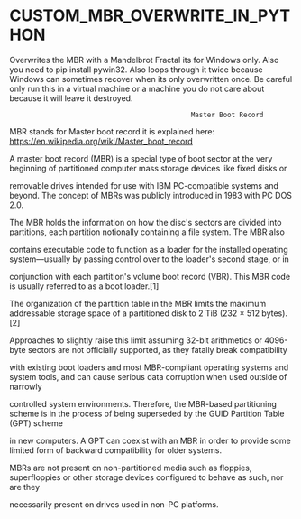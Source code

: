 # CUSTOM_MBR_OVERWRITE_IN_PYTHON
Overwrites the MBR with a Mandelbrot Fractal its for Windows only. Also you need to pip install pywin32. Also loops through it twice because Windows can 
sometimes recover when its only overwritten once. Be careful only run this in a virtual machine or a machine you do not care about because it will leave it 
destroyed.


                                                 Master Boot Record
                                                 
MBR stands for Master boot record it is explained here: https://en.wikipedia.org/wiki/Master_boot_record

A master boot record (MBR) is a special type of boot sector at the very beginning of partitioned computer mass storage devices like fixed disks or 

removable drives intended for use with IBM PC-compatible systems and beyond. The concept of MBRs was publicly introduced in 1983 with PC DOS 2.0.

The MBR holds the information on how the disc's sectors are divided into partitions, each partition notionally containing a file system. The MBR also 

contains executable code to function as a loader for the installed operating system—usually by passing control over to the loader's second stage, or in 

conjunction with each partition's volume boot record (VBR). This MBR code is usually referred to as a boot loader.[1]

The organization of the partition table in the MBR limits the maximum addressable storage space of a partitioned disk to 2 TiB (232 × 512 bytes).[2] 

Approaches to slightly raise this limit assuming 32-bit arithmetics or 4096-byte sectors are not officially supported, as they fatally break compatibility 

with existing boot loaders and most MBR-compliant operating systems and system tools, and can cause serious data corruption when used outside of narrowly 

controlled system environments. Therefore, the MBR-based partitioning scheme is in the process of being superseded by the GUID Partition Table (GPT) scheme 

in new computers. A GPT can coexist with an MBR in order to provide some limited form of backward compatibility for older systems.

MBRs are not present on non-partitioned media such as floppies, superfloppies or other storage devices configured to behave as such, nor are they 

necessarily present on drives used in non-PC platforms. 

